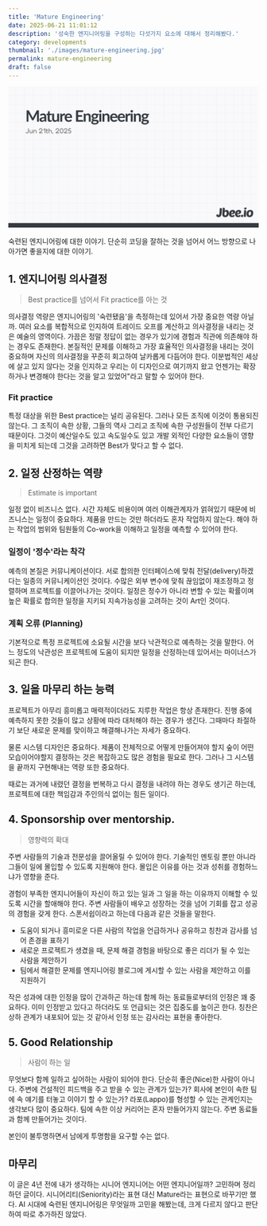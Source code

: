 ```yaml
---
title: 'Mature Engineering'
date: 2025-06-21 11:01:12
description: '성숙한 엔지니어링을 구성하는 다섯가지 요소에 대해서 정리해봤다.'
category: developments
thumbnail: './images/mature-engineering.jpg'
permalink: mature-engineering
draft: false
---
```


![mature-engineering](./images/mature-engineering.jpg)

숙련된 엔지니어링에 대한 이야기. 단순히 코딩을 잘하는 것을 넘어서 어느 방향으로 나아가면 좋을지에 대한 이야기.

## 1. 엔지니어링 의사결정
> Best practice를 넘어서 Fit practice를 아는 것

의사결정 역량은 엔지니어링의 '숙련됐음'을 측정하는데 있어서 가장 중요한 역량 아닐까. 여러 요소를 복합적으로 인지하여 트레이드 오프를 계산하고 의사결정을 내리는 것은 예술의 영역이다. 가끔은 정말 정답이 없는 경우가 있기에 경험과 직관에 의존해야 하는 경우도 존재한다. 본질적인 문제를 이해하고 가장 효율적인 의사결정을 내리는 것이 중요하며 자신의 의사결정을 꾸준히 회고하여 날카롭게 다듬어야 한다. 이분법적인 세상에 살고 있지 않다는 것을 인지하고 우리는 이 디자인으로 여기까지 왔고 언젠가는 확장하거나 변경해야 한다는 것을 알고 있었어"라고 말할 수 있어야 한다.

### Fit practice
특정 대상을 위한 Best practice는 널리 공유된다. 그러나 모든 조직에 이것이 통용되진 않는다. 그 조직이 속한 상황, 그들의 역사 그리고 조직에 속한 구성원들이 전부 다르기 때문이다. 그것이 예산일수도 있고 속도일수도 있고 개발 외적인 다양한 요소들이 영향을 미치게 되는데 그것을 고려하면 Best가 맞다고 할 수 없다.
 
## 2. 일정 산정하는 역량
> Estimate is important

일정 없이 비즈니스 없다. 시간 자체도 비용이며 여러 이해관계자가 얽혀있기 때문에 비즈니스는 일정이 중요하다. 제품을 만드는 것만 하더라도 혼자 작업하지 않는다. 해야 하는 작업의 범위와 팀원들의 Co-work을 이해하고 일정을 예측할 수 있어야 한다.

### 일정이 '정수'라는 착각
예측의 본질은 커뮤니케이션이다. 서로 합의한 인터페이스에 맞춰 전달(delivery)하겠다는 일종의 커뮤니케이션인 것이다. 수많은 외부 변수에 맞춰 끊임없이 재조정하고 정렬하며 프로젝트를 이끌어나가는 것이다. 일정은 정수가 아니라 변할 수 있는 확률이며 높은 확률로 합의한 일정을 지키되 지속가능성을 고려하는 것이 Art인 것이다.

### 계획 오류 (Planning)
기본적으로 특정 프로젝트에 소요될 시간을 보다 낙관적으로 예측하는 것을 말한다. 어느 정도의 낙관성은 프로젝트에 도움이 되지만 일정을 산정하는데 있어서는 마이너스가 되곤 한다.

## 3. 일을 마무리 하는 능력
프로젝트가 아무리 흥미롭고 매력적이더라도 지루한 작업은 항상 존재한다. 진행 중에 예측하지 못한 것들이 많고 상황에 따라 대처해야 하는 경우가 생긴다. 그때마다 좌절하기 보단 새로운 문제를 맞이하고 해결해나가는 자세가 중요하다.

물론 시스템 디자인은 중요하다. 제품이 전체적으로 어떻게 만들어져야 할지 숲이 어떤 모습이어야할지 결정하는 것은 복잡하고도 많은 경험을 필요로 한다. 그러나 그 시스템을 끝까지 구현해내는 역량 또한 중요하다.

때로는 과거에 내렸던 결정을 번복하고 다시 결정을 내려야 하는 경우도 생기곤 하는데, 프로젝트에 대한 책임감과 주인의식 없이는 힘든 일이다.

## 4. Sponsorship over mentorship.
> 영향력의 확대

주변 사람들의 기술과 전문성을 끌어올릴 수 있어야 한다. 기술적인 멘토링 뿐만 아니라 그들이 일에 몰입할 수 있도록 지원해야 한다. 몰입은 이유를 아는 것과 성취를 경험하느냐가 영향을 준다.

경험이 부족한 엔지니어들이 자신이 하고 있는 일과 그 일을 하는 이유까지 이해할 수 있도록 시간을 할애해야 한다. 주변 사람들이 배우고 성장하는 것을 넘어 기회를 잡고 성공의 경험을 갖게 한다. 스폰서쉽이라고 하는데 다음과 같은 것들을 말한다.
- 도움이 되거나 흥미로운 다른 사람의 작업을 언급하거나 공유하고 칭찬과 감사를 넘어 존경을 표하기
- 새로운 프로젝트가 생겼을 때, 문제 해결 경험을 바탕으로 좋은 리더가 될 수 있는 사람을 제안하기
- 팀에서 해결한 문제를 엔지니어링 블로그에 게시할 수 있는 사람을 제안하고 이를 지원하기

작은 성과에 대한 인정을 많이 간과하곤 하는데 함께 하는 동료들로부터의 인정은 꽤 중요하다. 이미 인정받고 있다고 하더라도 또 언급되는 것은 집중도를 높이곤 한다. 칭찬은 상하 관계가 내포되어 있는 것 같아서 인정 또는 감사라는 표현을 좋아한다.

## 5. Good Relationship
> 사람이 하는 일

무엇보다 함께 일하고 싶어하는 사람이 되어야 한다. 단순히 좋은(Nice)한 사람이 아니다. 주변에 건설적인 피드백을 주고 받을 수 있는 관계가 있는가? 회사에 본인이 속한 팀에 속 얘기를 터놓고 이야기 할 수 있는가? 라포(Lappo)를 형성할 수 있는 관계인지는 생각보다 많이 중요하다. 팀에 속한 이상 커리어는 혼자 만들어가지 않는다. 주변 동료들과 함께 만들어가는 것이다.

본인이 불투명하면서 남에게 투명함을 요구할 수는 없다.

## 마무리
이 글은 4년 전에 내가 생각하는 시니어 엔지니어는 어떤 엔지니어일까? 고민하며 정리하던 글이다. 시니어리티(Seniority)라는 표현 대신 Mature라는 표현으로 바꾸기만 했다. AI 시대에 숙련된 엔지니어링은 무엇일까 고민을 해봤는데, 크게 다르지 않다고 판단하여 따로 추가하진 않았다.
